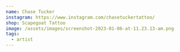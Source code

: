 ```yaml
---
name: Chase Tucker
instagram: https://www.instagram.com/chasetuckertattoo/
shop: Scapegoat Tattoo
image: /assets/images/screenshot-2023-01-06-at-11.23.13-am.png
tags:
  - artist
---
```

